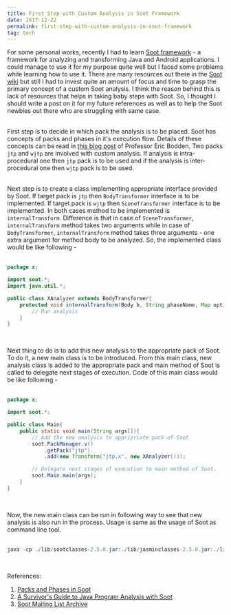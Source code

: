 ```yaml
---
title: First Step with Custom Analysis in Soot Framework
date: 2017-12-22
permalink: first-step-with-custom-analysis-in-soot-framework
tag: tech
---
```


For some personal works, recently I had to learn <a href="https://sable.github.io/soot/">Soot framework</a> - a framework for analyzing and transforming Java and Android applications.
I could manage to use it for my purpose quite well but I faced some problems while learning how to use it.
There are many resources out there in the <a href="https://github.com/sable/soot/wiki">Soot wiki</a> but still I had to invest quite an amount of focus and time to grasp the primary concept of a custom Soot analysis.
I think the reason behind this is lack of resources that helps in taking baby steps with Soot.
So, I thought I should write a post on it for my future references as well as to help the Soot newbies out there who are struggling with same case.  
<br/>

First step is to decide in which pack the analysis is to be placed.
Soot has concepts of packs and phases in it's execution flow.
Details of these concepts can be read in <a href="http://www.bodden.de/2008/11/26/soot-packs/">this blog post</a> of Professor Eric Bodden.
Two packs `jtp` and `wjtp` are involved with custom analysis.
If analysis is intra-procedural one then `jtp` pack is to be used and if the analysis is inter-procedural one then `wjtp` pack is to be used.  
<br/>

Next step is to create a class implementing appropriate interface provided by Soot.
If target pack is `jtp` then `BodyTransformer` interface is to be implemented.
If target pack is `wjtp` then `SceneTransformer` interface is to be implemented.
In both cases method to be implemented is `internalTransform`.
Difference is that in case of `SceneTransformer`, `internalTransform` method takes two arguments while in case of `BodyTransformer`, `internalTransform` method takes three arguments - one extra argument for method body to be analyzed.
So, the implemented class would be like following -  
<br/>

```java
package x;

import soot.*;
import java.util.*;

public class XAnalyzer extends BodyTransformer{
    protected void internalTransform(Body b, String phaseName, Map options){
        // Run analysis
    }
}
```  
<br/>

Next thing to do is to add this new analysis to the appropriate pack of Soot.
To do it, a new main class is to be introduced.
From this main class, new analysis class is added to the appropriate pack and main method of Soot is called to delegate next stages of execution.
Code of this main class would be like following -  
<br/>

```java
package x;

import soot.*;

public class Main{
    public static void main(String args[]){
        // Add the new analysis to appripriate pack of Soot
        soot.PackManager.v()
            .getPack("jtp")
            .add(new Transform("jtp.x", new XAnalyzer()));

        // Delegate next stages of execution to main method of Soot.
        soot.Main.main(args);
    }
}
```  
<br/>

Now, the new main class can be run in following way to see that new analysis is also run in the process.
Usage is same as the usage of Soot as command line tool.  
<br/>

```java
java -cp ./lib/sootclasses-2.5.0.jar:./lib/jasminclasses-2.5.0.jar:./lib/polyglotclasses-1.3.5.jar:. constantanalyzer.Main -cp ./test:. -pp -process-dir ./test/
```  
<br/>

References:
1. <a href="http://www.bodden.de/2008/11/26/soot-packs/">Packs and Phases in Soot</a>
2. <a href="A Survivor's Guide to Java Program Analysis with Soot">A Survivor's Guide to Java Program Analysis with Soot</a>
3. <a href="https://mailman.cs.mcgill.ca/pipermail/soot-list/">Soot Mailing List Archive</a>
